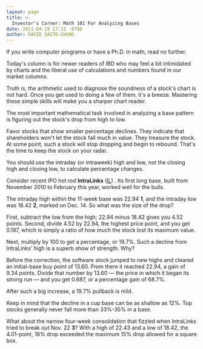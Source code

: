 ```yaml
---
layout: page
title: >-
  Investor's Corner: Math 101 For Analyzing Bases
date: 2011-04-19 17:12 -0700
author: DAVID SAITO-CHUNG
---
```





If you write computer programs or have a Ph.D. in math, read no further.

  

Today's column is for newer readers of IBD who may feel a bit intimidated by charts and the liberal use of calculations and numbers found in our market columns.

  

Truth is, the arithmetic used to diagnose the soundness of a stock's chart is not hard. Once you get used to doing a few of them, it's a breeze. Mastering these simple skills will make you a sharper chart reader.

  

The most important mathematical task involved in analyzing a base pattern is figuring out the stock's drop from high to low.

  

Favor stocks that show smaller percentage declines. They indicate that shareholders won't let the stock fall much in value. They treasure the stock. At some point, such a stock will stop dropping and begin to rebound. That's the time to keep the stock on your radar.

  

You should use the intraday (or intraweek) high and low, not the closing high and closing low, to calculate percentage changes.

  

Consider recent IPO hot rod **IntraLinks** ([IL](https://research.investors.com/quote.aspx?symbol=IL)) . Its first long base, built from November 2010 to February this year, worked well for the bulls.

  

The intraday high within the 11-week base was 22.94 **1**, and the intraday low was 18.42 **2**, marked on Dec. 14. So what was the size of the drop?

  

First, subtract the low from the high; 22.94 minus 18.42 gives you 4.52 points. Second, divide 4.52 by 22.94, the highest price point, and you get 0.197, which is simply a ratio of how much the stock lost its maximum value.

  

Next, multiply by 100 to get a percentage, or 19.7%. Such a decline from IntraLinks' high is a superb show of strength. Why?

  

Before the correction, the software stock jumped to new highs and cleared an initial-base buy point of 13.60. From there it reached 22.94, a gain of 9.34 points. Divide that number by 13.60 — the price in which it began its strong run — and you get 0.687, or a percentage gain of 68.7%.

  

After such a big increase, a 19.7% pullback is mild.

  

Keep in mind that the decline in a cup base can be as shallow as 12%. Top stocks generally never fall more than 33%-35% in a base.

  

What about the narrow four-week consolidation that fizzled when IntraLinks tried to break out Nov. 22 **3**? With a high of 22.43 and a low of 18.42, the 4.01-point, 18% drop exceeded the maximum 15% drop allowed for a square box.




